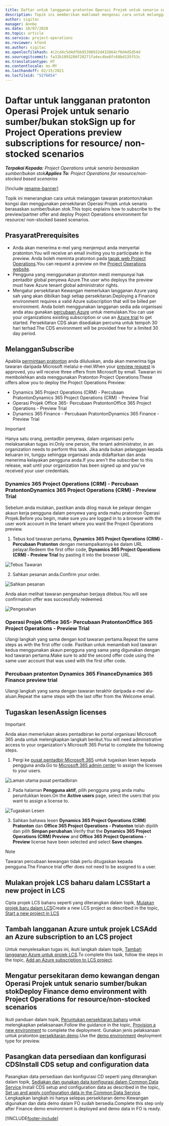```yaml
---
title: Daftar untuk langganan pratonton Operasi Projek untuk senario sumber/bukan stok
description: Topik ini memberikan maklumat mengenai cara untuk melanggan dan menggunakan Operasi Projek untuk senario berasaskan sumber/bukan stok.
author: sigitac
manager: Annbe
ms.date: 10/07/2020
ms.topic: article
ms.service: project-operations
ms.reviewer: kfend
ms.author: sigitac
ms.openlocfilehash: 4c2cd4c5d4dfbb95398932d432864cf0d4d5d54d
ms.sourcegitcommit: fa32b1893286f20271fa4ec4be8fc68bd135f53c
ms.translationtype: HT
ms.contentlocale: ms-MY
ms.lasthandoff: 02/15/2021
ms.locfileid: "5276854"
---
```

# <a name="sign-up-for-project-operations-preview-subscriptions-for-resource-non-stocked-scenarios"></a><span data-ttu-id="ff18e-103">Daftar untuk langganan pratonton Operasi Projek untuk senario sumber/bukan stok</span><span class="sxs-lookup"><span data-stu-id="ff18e-103">Sign up for Project Operations preview subscriptions for resource/ non-stocked scenarios</span></span>

<span data-ttu-id="ff18e-104">_**Terpakai Kepada:** Project Operations untuk senario berasaskan sumber/bukan stok_</span><span class="sxs-lookup"><span data-stu-id="ff18e-104">_**Applies To:** Project Operations for resource/non-stocked based scenarios_</span></span>

[!include [rename-banner](~/includes/cc-data-platform-banner.md)]

<span data-ttu-id="ff18e-105">Topik ini menerangkan cara untuk melanggan tawaran pratonton/rakan kongsi dan menggunakan persekitaran Operasi Projek untuk senario berasaskan sumber/bukan stok.</span><span class="sxs-lookup"><span data-stu-id="ff18e-105">This topic explains how to subscribe to the preview/partner offer and deploy Project Operations environment for resource/ non-stocked based scenarios.</span></span>

## <a name="prerequisites"></a><span data-ttu-id="ff18e-106">Prasyarat</span><span class="sxs-lookup"><span data-stu-id="ff18e-106">Prerequisites</span></span>

- <span data-ttu-id="ff18e-107">Anda akan menerima e-mel yang menjemput anda menyertai pratonton.</span><span class="sxs-lookup"><span data-stu-id="ff18e-107">You will receive an email inviting you to participate in the preview.</span></span> <span data-ttu-id="ff18e-108">Anda boleh meminta pratonton pada [tapak web Project Operations](https://dynamics.microsoft.com/en-us/project-operations/overview/).</span><span class="sxs-lookup"><span data-stu-id="ff18e-108">You can request a preview on the [Project Operations website](https://dynamics.microsoft.com/en-us/project-operations/overview/).</span></span>
- <span data-ttu-id="ff18e-109">Pengguna yang menggunakan pratonton mesti mempunyai hak pentadbir global penyewa Azure.</span><span class="sxs-lookup"><span data-stu-id="ff18e-109">The user who deploys the preview must have Azure tenant global administrator rights.</span></span>
- <span data-ttu-id="ff18e-110">Mengatur persekitaran Kewangan memerlukan langganan Azure yang sah yang akan dibilkan bagi setiap persekitaran.</span><span class="sxs-lookup"><span data-stu-id="ff18e-110">Deploying a Finance environment requires a valid Azure subscription that will be billed per environment.</span></span> <span data-ttu-id="ff18e-111">Anda boleh menggunakan langganan sedia ada organisasi anda atau gunakan [percubaan Azure](https://azure.microsoft.com/en-us/free/) untuk memulakan.</span><span class="sxs-lookup"><span data-stu-id="ff18e-111">You can use your organizations existing subscription or use an [Azure trial](https://azure.microsoft.com/en-us/free/) to get started.</span></span> <span data-ttu-id="ff18e-112">Persekitaran CDS akan disediakan percuma untuk tempoh 30 hari terhad.</span><span class="sxs-lookup"><span data-stu-id="ff18e-112">The CDS environment will be provided free for a limited 30 day period.</span></span>

## <a name="subscribe"></a><span data-ttu-id="ff18e-113">Melanggan</span><span class="sxs-lookup"><span data-stu-id="ff18e-113">Subscribe</span></span>

<span data-ttu-id="ff18e-114">Apabila [permintaan pratonton](https://forms.office.com/FormsPro/Pages/ResponsePage.aspx?id=v4j5cvGGr0GRqy180BHbR56j8lZs0FdAvwT75_WNFyxUMkRDV1NYQU5TNjE2VjhKOVBUNVg2R0s1NC4u) anda diluluskan, anda akan menerima tiga tawaran daripada Microsoft melalui e-mel.</span><span class="sxs-lookup"><span data-stu-id="ff18e-114">When your [preview request](https://forms.office.com/FormsPro/Pages/ResponsePage.aspx?id=v4j5cvGGr0GRqy180BHbR56j8lZs0FdAvwT75_WNFyxUMkRDV1NYQU5TNjE2VjhKOVBUNVg2R0s1NC4u) is approved, you will receive three offers from Microsoft by email.</span></span> <span data-ttu-id="ff18e-115">Tawaran ini membolehkan anda menggunakan Pratonton Project Operations:</span><span class="sxs-lookup"><span data-stu-id="ff18e-115">These offers allow you to deploy the Project Operations Preview:</span></span>

- <span data-ttu-id="ff18e-116">Dynamics 365 Project Operations (CRM) - Percubaan Pratonton</span><span class="sxs-lookup"><span data-stu-id="ff18e-116">Dynamics 365 Project Operations (CRM) - Preview Trial</span></span>
- <span data-ttu-id="ff18e-117">Operasi Projek Office 365- Percubaan Pratonton</span><span class="sxs-lookup"><span data-stu-id="ff18e-117">Office 365 Project Operations - Preview Trial</span></span>
- <span data-ttu-id="ff18e-118">Dynamics 365 Finance - Percubaan Pratonton</span><span class="sxs-lookup"><span data-stu-id="ff18e-118">Dynamics 365 Finance - Preview Trial</span></span>

> [!IMPORTANT]
> <span data-ttu-id="ff18e-119">Hanya satu orang, pentadbir penyewa, dalam organisasi perlu melaksanakan tugas ini.</span><span class="sxs-lookup"><span data-stu-id="ff18e-119">Only one person, the tenant administrator, in an organization needs to perform this task.</span></span> <span data-ttu-id="ff18e-120">Jika anda bukan pelanggan kepada keluaran ini, tunggu sehingga organisasi anda didaftarkan dan anda menerima kelayakan pengguna anda.</span><span class="sxs-lookup"><span data-stu-id="ff18e-120">If you aren't the subscriber to this release, wait until your organization has been signed up and you've received your user credentials.</span></span>

### <a name="dynamics-365-project-operations-crm---preview-trial"></a><span data-ttu-id="ff18e-121">Dynamics 365 Project Operations (CRM) - Percubaan Pratonton</span><span class="sxs-lookup"><span data-stu-id="ff18e-121">Dynamics 365 Project Operations (CRM) - Preview Trial</span></span> 

<span data-ttu-id="ff18e-122">Sebelum anda mulakan, pastikan anda dilog masuk ke pelayar dengan akaun kerja pengguna dalam penyewa yang anda mahu pratonton Operasi Projek.</span><span class="sxs-lookup"><span data-stu-id="ff18e-122">Before you begin, make sure you are logged in to a browser with the user work account in the tenant where you want the Project Operations preview.</span></span>

1. <span data-ttu-id="ff18e-123">Tebus kod tawaran pertama, **Dynamics 365 Project Operations (CRM) - Percubaan Pratonton** dengan menampalkannya ke dalam URL pelayar.</span><span class="sxs-lookup"><span data-stu-id="ff18e-123">Redeem the first offer code, **Dynamics 365 Project Operations (CRM) - Preview Trial** by pasting it into the browser URL.</span></span>

![Tebus Tawaran](./media/16RedeemFirstOfferNew.png)

2. <span data-ttu-id="ff18e-125">Sahkan pesanan anda.</span><span class="sxs-lookup"><span data-stu-id="ff18e-125">Confirm your order.</span></span>

![Sahkan pesanan](./media/17ConfirmOrderNew.png)

<span data-ttu-id="ff18e-127">Anda akan melihat tawaran pengesahan berjaya ditebus.</span><span class="sxs-lookup"><span data-stu-id="ff18e-127">You will see confirmation offer was successfully redeemed.</span></span>

![Pengesahan](./media/18OrderConfirmationNew.png)

### <a name="office-365-project-operations---preview-trial"></a><span data-ttu-id="ff18e-129">Operasi Projek Office 365- Percubaan Pratonton</span><span class="sxs-lookup"><span data-stu-id="ff18e-129">Office 365 Project Operations - Preview Trial</span></span>

<span data-ttu-id="ff18e-130">Ulangi langkah yang sama dengan kod tawaran pertama.</span><span class="sxs-lookup"><span data-stu-id="ff18e-130">Repeat the same steps as with the first offer code.</span></span> <span data-ttu-id="ff18e-131">Pastikan untuk menambah kod tawaran kedua menggunakan akaun pengguna yang sama yang digunakan dengan kod tawaran pertama.</span><span class="sxs-lookup"><span data-stu-id="ff18e-131">Make sure to add the second offer code using the same user account that was used with the first offer code.</span></span>

### <a name="dynamics-365-finance-preview-trial"></a><span data-ttu-id="ff18e-132">Percubaan pratonton Dynamics 365 Finance</span><span class="sxs-lookup"><span data-stu-id="ff18e-132">Dynamics 365 Finance preview trial</span></span>

<span data-ttu-id="ff18e-133">Ulangi langkah yang sama dengan tawaran terakhir daripada e-mel alu-aluan.</span><span class="sxs-lookup"><span data-stu-id="ff18e-133">Repeat the same steps with the last offer from the Welcome email.</span></span>

## <a name="assign-licenses"></a><span data-ttu-id="ff18e-134">Tugaskan lesen</span><span class="sxs-lookup"><span data-stu-id="ff18e-134">Assign licenses</span></span>

> [!IMPORTANT]
> <span data-ttu-id="ff18e-135">Anda akan memerlukan akses pentadbiran ke portal organisasi Microsoft 365 anda untuk melengkapkan langkah berikut.</span><span class="sxs-lookup"><span data-stu-id="ff18e-135">You will need administrative access to your organization's Microsoft 365 Portal to complete the following steps.</span></span>

1. <span data-ttu-id="ff18e-136">Pergi ke [pusat pentadbir Microsoft 365](https://portal.office.com/) untuk tugaskan lesen kepada pengguna anda.</span><span class="sxs-lookup"><span data-stu-id="ff18e-136">Go to [Microsoft 365 admin center](https://portal.office.com/) to assign the licenses to your users.</span></span>

![Laman utama pusat pentadbiran](./media/14AdminPortal.png)

2. <span data-ttu-id="ff18e-138">Pada halaman **Pengguna aktif**, pilih pengguna yang anda mahu peruntukkan lesen.</span><span class="sxs-lookup"><span data-stu-id="ff18e-138">On the **Active users** page, select the users that you want to assign a license to.</span></span>

![Tugaskan Lesen](./media/15AssignLicenses.png)

3. <span data-ttu-id="ff18e-140">Sahkan bahawa lesen **Dynamics 365 Project Operations (CRM) Pratonton** dan **Office 365 Project Operations - Pratonton** telah dipilih dan pilih **Simpan perubahan**.</span><span class="sxs-lookup"><span data-stu-id="ff18e-140">Verify that the **Dynamics 365 Project Operations (CRM) Preview** and **Office 365 Project Operations - Preview** license have been selected and select **Save changes**.</span></span>

> [!NOTE]
> <span data-ttu-id="ff18e-141">Tawaran percubaan kewangan tidak perlu ditugaskan kepada pengguna.</span><span class="sxs-lookup"><span data-stu-id="ff18e-141">The Finance trial offer does not need to be assigned to a user.</span></span>

## <a name="start-a-new-project-in-lcs"></a><span data-ttu-id="ff18e-142">Mulakan projek LCS baharu dalam LCS</span><span class="sxs-lookup"><span data-stu-id="ff18e-142">Start a new project in LCS</span></span>

<span data-ttu-id="ff18e-143">Cipta projek LCS baharu seperti yang diterangkan dalam topik, [Mulakan projek baru dalam LCS](create-lcs-project.md)</span><span class="sxs-lookup"><span data-stu-id="ff18e-143">Create a new LCS project as described in the topic, [Start a new project in LCS](create-lcs-project.md)</span></span>

## <a name="add-an-azure-subscription-to-an-lcs-project"></a><span data-ttu-id="ff18e-144">Tambah langganan Azure untuk projek LCS</span><span class="sxs-lookup"><span data-stu-id="ff18e-144">Add an Azure subscription to an LCS project</span></span>

<span data-ttu-id="ff18e-145">Untuk menyelesaikan tugas ini, ikuti langkah dalam topik, [Tambah langganan Azure untuk projek LCS](resource-add-azure-subscription-lcs-project.md).</span><span class="sxs-lookup"><span data-stu-id="ff18e-145">To complete this task, follow the steps in the topic, [Add an Azure subscription to LCS project](resource-add-azure-subscription-lcs-project.md).</span></span>

## <a name="deploy-finance-demo-environment-with-project-operations-for-resourcenon-stocked-scenarios"></a><span data-ttu-id="ff18e-146">Mengatur persekitaran demo kewangan dengan Operasi Projek untuk senario sumber/bukan stok</span><span class="sxs-lookup"><span data-stu-id="ff18e-146">Deploy Finance demo environment with Project Operations for resource/non-stocked scenarios</span></span>

<span data-ttu-id="ff18e-147">Ikuti panduan dalam topik, [Peruntukan persekitaran baharu](resource-provision-new-environment.md) untuk melengkapkan pelaksanaan.</span><span class="sxs-lookup"><span data-stu-id="ff18e-147">Follow the guidance in the topic, [Provision a new environment](resource-provision-new-environment.md) to complete the deployment.</span></span> <span data-ttu-id="ff18e-148">Gunakan jenis pelaksanaan untuk pratonton [persekitaran demo](https://docs.microsoft.com/dynamics365/fin-ops-core/dev-itpro/deployment/deploy-demo-environment).</span><span class="sxs-lookup"><span data-stu-id="ff18e-148">Use the [demo environment](https://docs.microsoft.com/dynamics365/fin-ops-core/dev-itpro/deployment/deploy-demo-environment) deployment type for preview.</span></span> 

## <a name="install-cds-setup-and-configuration-data"></a><span data-ttu-id="ff18e-149">Pasangkan data persediaan dan konfigurasi CDS</span><span class="sxs-lookup"><span data-stu-id="ff18e-149">Install CDS setup and configuration data</span></span>

<span data-ttu-id="ff18e-150">Pasangkan data persediaan dan konfigurasi CD seperti yang diterangkan dalam topik, [Sediakan dan gunakan data konfigurasi dalam Common Data Service](resource-apply-pro-setup-config-data.md).</span><span class="sxs-lookup"><span data-stu-id="ff18e-150">Install CDS setup and configuration data as described in the topic, [Set up and apply configuration data in the Common Data Service](resource-apply-pro-setup-config-data.md).</span></span>
<span data-ttu-id="ff18e-151">Lengkapkan langkah ini hanya selepas persekitaran demo Kewangan digunakan dan data demo dalam FO sudah bersedia.</span><span class="sxs-lookup"><span data-stu-id="ff18e-151">Complete this step only after Finance demo environment is deployed and demo data in FO is ready.</span></span>


[!INCLUDE[footer-include](../includes/footer-banner.md)]
